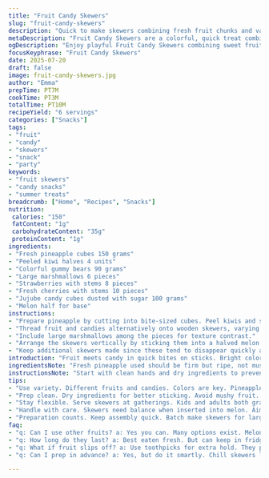 ```yaml
---
title: "Fruit Candy Skewers"
slug: "fruit-candy-skewers"
description: "Quick to make skewers combining fresh fruit chunks and various candies threaded on sticks. Use pineapple pieces, peeled kiwi halves, colorful gummy candies, large marshmallows, strawberries with stems, maraschino cherries with stems, and jujube cubes dusted with sugar. Serve by sticking skewers upright in a halved melon base for a fun presentation resembling a hedgehog. Keep extra skewers ready as they tend to disappear fast."
metaDescription: "Fruit Candy Skewers are a colorful, quick treat combining fresh fruit with candy. Perfect for parties or picnics. Bright, fun, and flavorful."
ogDescription: "Enjoy playful Fruit Candy Skewers combining sweet fruits and colorful candies. Perfect for gatherings or a sweet snack. Quick, fun, and shareable."
focusKeyphrase: "Fruit Candy Skewers"
date: 2025-07-20
draft: false
image: fruit-candy-skewers.jpg
author: "Emma"
prepTime: PT7M
cookTime: PT3M
totalTime: PT10M
recipeYield: "6 servings"
categories: ["Snacks"]
tags:
- "fruit"
- "candy"
- "skewers"
- "snack"
- "party"
keywords:
- "fruit skewers"
- "candy snacks"
- "summer treats"
breadcrumb: ["Home", "Recipes", "Snacks"]
nutrition: 
 calories: "150"
 fatContent: "1g"
 carbohydrateContent: "35g"
 proteinContent: "1g"
ingredients:
- "Fresh pineapple cubes 150 grams"
- "Peeled kiwi halves 4 units"
- "Colorful gummy bears 90 grams"
- "Large marshmallows 6 pieces"
- "Strawberries with stems 8 pieces"
- "Fresh cherries with stems 10 pieces"
- "Jujube candy cubes dusted with sugar 100 grams"
- "Melon half for base"
instructions:
- "Prepare pineapple by cutting into bite-sized cubes. Peel kiwis and slice in half lengthwise."
- "Thread fruit and candies alternatively onto wooden skewers, varying shape and color to create a playful pattern."
- "Include large marshmallows among the pieces for texture contrast."
- "Arrange the skewers vertically by sticking them into a halved melon flesh side down for stability."
- "Keep additional skewers made since these tend to disappear quickly at gatherings."
introduction: "Fruit meets candy in quick bites on sticks. Bright colors, surprising textures. Pineapple chunks with jujube cubes dusted sweet. Kiwi halves tucked in next to juicy cherries with stems intact. Marshmallows soften the mix. Grab a skewer, poke into melon half standing up. Looks like a prickly hedgehog. Kids and adults reach fast. No fuss slicing. No cooking. Sweet, tart, chewy, soft. Carry to picnics or parties. Vibrancy on a stick, playful shapes, random order. Easy leftovers if lucky. Keeps fresh in fridge short term. Mix and match whatever fruit and sweets available. Fun visual with simple prep. Tempting and colorful snacking. Bright fruit colors contrast sugary reds and yellows. A small dessert, shareable, delightful. No mess plates. Just grab, nibble. Sugar rush meets vitamin punch."
ingredientsNote: "Fresh pineapple used should be firm but ripe, not mushy, to hold shape well on skewer. Kiwi peeled carefully to avoid slippery bite. Marshmallows add soft texture, offsetting juicy fruit. Jujube cubes dusted lightly with sugar add chewiness and sweetness distinct from gummies. Gummy bears can be replaced by other jelly candies for custom flavors or colors. Strawberries and cherries with stems provide dramatic pops of red, holding shapes intact for presentation. Use a medium-sized melon half as skewer stand, preferably cantaloupe or honeydew, for sturdiness and complementary sweetness. Ensure all pieces are bite-sized for easy eating. Keep some fruit chunks extra to replace or add on if skewers slide off during lineup on melon. Chill ingredients for refreshing snack."
instructionsNote: "Start with clean hands and dry ingredients to prevent slippage on sticks. Alternate colors and textures to create visual interest; no rigid pattern needed. When threading, push gently to avoid piercing fruit too deeply, preventing squishing. Distribute marshmallows intermittently rather than clumped. Fix skewers upright in the melon by piercing melon flesh slightly above center for balance. Avoid overcrowding skewers to preserve stable stacking. Prepare extras since skewers disappear quickly once served. Chill skewers briefly before serving for crisp freshness. Can cut skewers shorter for smaller bites or serve longer for sharing. This is playful, improvisational. Not precise. Encourage mixing fruits or candies available. Best eaten fresh but covers well with plastic wrap if made few hours ahead. Handles responsible for even distribution of sugars and acids by varying candy types along each skewer."
tips:
- "Use variety. Different fruits and candies. Colors are key. Pineapple chunks add sweetness. Cherries provide drama. Marshmallows for texture. Always have extra pieces. If some slide off, replace them. Keep skewers interesting. Mix shapes. Juju cubes add sweetness. Don't pack too tight."
- "Prep clean. Dry ingredients for better sticking. Avoid mushy fruit. Ripe pineapple is firm. Kiwi halves should be peeled neatly. Mix candy types. Gummy bears are fun, but other jellies work too. Alternate textures for snacking pleasure. Large marshmallows counter chewy jujubes. Kids love vibrant colors."
- "Stay flexible. Serve skewers at gatherings. Kids and adults both grab them fast. Consider chilling for fresh taste. Melon base adds unique style. Easily customizable based on what's available. Try using strawberries or rolled fruit leather. Presentation matters. Fun shapes attract attention."
- "Handle with care. Skewers need balance when inserted into melon. Aim for center to keep upright. Push gently, avoid piercing too deep. Stable stacking is essential, overcrowding spoils it. Always wash fruit before prep. Freshness matters. Store skewers in fridge short term. Use cling wrap if needed."
- "Preparation counts. Keep assembly quick. Batch make skewers for large groups. Prepare ingredients ahead of time. Offer leftovers in containers. Remind guests to grab and enjoy. Eye-catching snacks disappear quickly. Make extras if you're expecting a crowd. Presentation enhances the enjoyment."
faq:
- "q: Can I use other fruits? a: Yes you can. Many options exist. Melons, apples, or grapes work well. Choose based on season. Go for bite-sized."
- "q: How long do they last? a: Best eaten fresh. But can keep in fridge. One or two days max. Make sure covered. Plastic wrap does help."
- "q: What if fruit slips off? a: Use toothpicks for extra hold. They provide better stability. Ensure fruit is not overly ripe. Adjust piece sizes accordingly."
- "q: Can I prep in advance? a: Yes, but do it smartly. Chill skewers lightly before involving guests. Assemble but don’t serve too far ahead. Fresh is key here."

---
```

